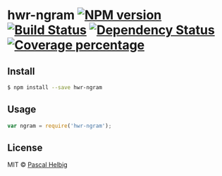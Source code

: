 # hwr-ngram [![NPM version][npm-image]][npm-url] [![Build Status][travis-image]][travis-url] [![Dependency Status][daviddm-image]][daviddm-url] [![Coverage percentage][coveralls-image]][coveralls-url]
> 


## Install

```sh
$ npm install --save hwr-ngram
```


## Usage

```js
var ngram = require('hwr-ngram');
```

## License

MIT © [Pascal Helbig]()


[npm-image]: https://badge.fury.io/js/bigram.svg
[npm-url]: https://npmjs.org/package/bigram
[travis-image]: https://travis-ci.org/PascalHelbig/bigram.svg?branch=master
[travis-url]: https://travis-ci.org/PascalHelbig/bigram
[daviddm-image]: https://david-dm.org/PascalHelbig/bigram.svg?theme=shields.io
[daviddm-url]: https://david-dm.org/PascalHelbig/bigram
[coveralls-image]: https://coveralls.io/repos/PascalHelbig/bigram/badge.svg
[coveralls-url]: https://coveralls.io/r/PascalHelbig/bigram
